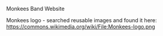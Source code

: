 Monkees Band Website

Monkees logo - searched reusable images and found it here: https://commons.wikimedia.org/wiki/File:Monkees-logo.png

